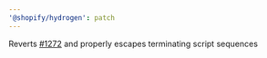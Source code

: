```yaml
---
'@shopify/hydrogen': patch
---
```


Reverts [#1272](https://github.com/Shopify/hydrogen/pull/1272) and properly escapes terminating script sequences
